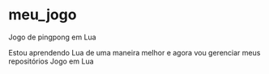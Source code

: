 # meu_jogo
Jogo de pingpong em Lua

Estou aprendendo Lua de uma maneira melhor e agora vou gerenciar meus repositórios
Jogo em Lua
